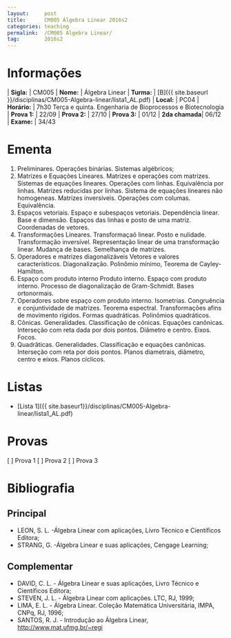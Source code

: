 ```yaml
---
layout:     post
title:      CM005 Álgebra Linear 2016s2
categories: teaching
permalink:  /CM005 Algebra Linear/
tag:        2016s2
---
```


# Informações

  | **Sigla:**   | CM005
  | **Nome:**    | Álgebra Linear 
  | **Turma:**   | [B]({{ site.baseurl }}/disciplinas/CM005-Algebra-linear/lista1_AL.pdf)
  | **Local:**   | PC04
  | **Horário:** | 7h30 Terça e quinta. Engenharia de Bioprocessos e Biotecnologia
  | **Prova 1:** | 22/09
  | **Prova 2:** | 27/10
  | **Prova 3:** | 01/12
  | **2da chamada**| 06/12
  | **Exame:**   | 34/43

# Ementa
 
 1. Preliminares. Operações binárias. Sistemas algébricos;
 2. Matrizes e Equações Lineares. Matrizes e operações com matrizes. 
    Sistemas de equações lineares. Operações com linhas. Equivalência por linhas. Matrizes reducidas por
    linhas. Sistema de equações lineares não homogeneas. Matrizes inversíveis. Operações
    com columas. Equivalência.
 3. Espaços vetoriais. Espaço e subespaços vetoriais. Dependência linear. Base e dimensão.
   Espaços das linhas e posto de uma matriz. Coordenadas de vetores.
 4. Transformações Lineares. Transformaçaõ linear. Posto e nulidade. Transformação
   inversível. Representação linear de uma transformação linear. Mudança de bases. Semelhança de matrizes.
 5. Operadores e matrizes diagonalizáveis Vetores e valores característicos. 
   Diagonalização. Polinômio mínimo, Teorema de Cayley-Hamilton.
 6. Espaço com produto interno Produto interno. Espaço com produto interno. Processo
   de diagonalização de Gram-Schmidt. Bases ortonormais.
 7. Operadores sobre espaço com produto interno. Isometrias. 
   Congruência e conjuntividade de matrizes. Teorema espectral. Transformações afins de movimento rígidos.
   Formas quadráticas. Polinômios quadráticos.
 8. Cônicas. Generalidades. Classificação de cônicas. Equações canônicas. 
   Interseção com reta dada por dois pontos. Diâmetro e centro. Eixos. Focos.
 9. Quadrâticas. Generalidades. Classificação e equações canônicas. Interseção com reta
   por dois pontos. Planos diametrais, diâmetro, centro e eixos. Planos cíclicos.

# Listas

  - [Lista 1]({{ site.baseur1}}/disciplinas/CM005-Algebra-linear/lista1_AL.pdf)

# Provas

  [ ] Prova 1
  [ ] Prova 2 
  [ ] Prova 3 
 
# Bibliografia

## Principal
 
- LEON, S. L. -Álgebra Linear com aplicações, Livro Técnico e Científicos Editora;
- STRANG, G. -Álgebra Linear e suas aplicações, Cengage Learning;

## Complementar

- DAVID, C. L. - Álgebra Linear e suas aplicações, Livro Técnico e Científicos Editora;
- STEVEN, J. L. - Álgebra Linear com aplicações. LTC, RJ, 1999;
- LIMA, E. L. - Álgebra Linear. Coleção Matemática Universitária, IMPA, CNPq, RJ, 1996;
- SANTOS, R. J. - Introdução ao Álgebra Linear, http://www.mat.ufmg.br/~regi
